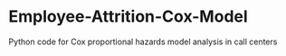 # Employee-Attrition-Cox-Model
Python code for Cox proportional hazards model analysis in call centers
